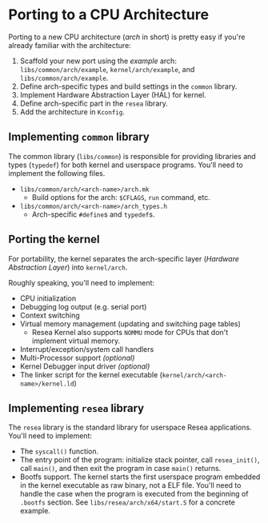 # Porting to a CPU Architecture

Porting to a new CPU architecture (*arch* in short) is pretty easy if you're
already familiar with the architecture:

1. Scaffold your new port using the *example* arch:
  `libs/common/arch/example`, `kernel/arch/example`, and `libs/common/arch/example`.
2. Define arch-specific types and build settings in the `common` library.
3. Implement Hardware Abstraction Layer (HAL) for kernel.
4. Define arch-specific part in the `resea` library.
5. Add the architecture in `Kconfig`.

## Implementing `common` library
The common library (`libs/common`) is responsible for providing libraries and types (`typedef`) for both kernel and userspace programs. You'll need to implement
the following files.

- `libs/common/arch/<arch-name>/arch.mk`
  - Build options for the arch: `$CFLAGS`, `run` command, etc.
- `libs/common/arch/<arch-name>/arch_types.h`
  - Arch-specific `#define`s and `typedef`s.

## Porting the kernel
For portability, the kernel separates the arch-specific layer
(*Hardware Abstraction Layer*) into `kernel/arch`.

Roughly speaking, you'll need to implement:

- CPU initialization
- Debugging log output (e.g. serial port)
- Context switching
- Virtual memory management (updating and switching page tables)
  - Resea Kernel also supports `NOMMU` mode for CPUs that don't implement virtual memory.
- Interrupt/exception/system call handlers
- Multi-Processor support *(optional)*
- Kernel Debugger input driver *(optional)*
- The linker script for the kernel executable (`kernel/arch/<arch-name>/kernel.ld`)

## Implementing `resea` library
The `resea` library is the standard library for userspace Resea applications.
You'll need to implement:

- The `syscall()` function.
- The entry point of the program: initialize stack pointer, call `resea_init()`,
  call `main()`, and then exit the program in case `main()` returns.
- Bootfs support. The kernel starts the first userspace program embedded in
  the kernel executable as raw binary, not a ELF file. You'll need to handle the
  case when the program is executed from the beginning of `.bootfs` section.
  See `libs/resea/arch/x64/start.S` for a concrete example.
